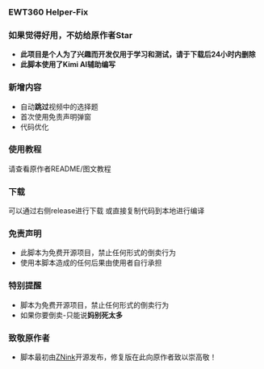 ### EWT360 Helper-Fix
### 如果觉得好用，不妨给原作者Star
 - **此项目是个人为了兴趣而开发仅用于学习和测试，请于下载后24小时内删除**
 - **此脚本使用了Kimi AI辅助编写**
### 新增内容
- 自动**跳过**视频中的选择题
- 首次使用免责声明弹窗
- 代码优化
### 使用教程
请查看原作者README/图文教程
### 下载
可以通过右侧release进行下载
或直接复制代码到本地进行编译
### 免责声明
- 此脚本为免费开源项目，禁止任何形式的倒卖行为
- 使用本脚本造成的任何后果由使用者自行承担
### 特别提醒
- 脚本为免费开源项目，禁止任何形式的倒卖行为
- 如果你要倒卖-只能说**妈别死太多**
### 致敬原作者
- 脚本最初由[ZNink](https://github.com/ZNink/EWT360-Helper)开源发布，修复版在此向原作者致以崇高敬！


